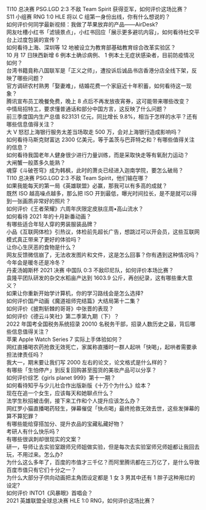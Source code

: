 TI10 总决赛 PSG.LGD 2:3 不敌 Team Spirit 获得亚军，如何评价这场比赛？  
S11 小组赛 RNG 1:0 HLE 将以 C 组第一身份出线，你有什么想说的？  
如何评价何同学最新视频：我做了苹果放弃的产品——AirDesk?  
网友吐槽小红书「滤镜景点」，小红书回应「展示更多避坑内容」，如何看待社交平台上过度包装的宣传？  
如何看待上海、深圳等 12 地被设立为教育部基础教育综合改革实验区？  
10 月 17 日陕西新增 6 例本土确诊病例、 1 例本土无症状感染者，目前防疫情况如何？  
台湾书籍竟称八国联军是「正义之师」，遭投诉后诚品书店香港分店全线下架，反映了哪些问题？  
官方调研农村熟男「娶妻难」，结婚花费一个家庭近十年积蓄，如何看待这一现象？  
腾讯宣布员工晚餐免费，晚上 8 点后不再发放夜宵券，这可能带来哪些改变？  
中情局招特工，要求懂普通话和部分中国方言，这反映了什么问题？  
前三季度国内生产总值 823131 亿元，同比增长 9.8%，相当于怎样的水平？还有哪些信息值得关注？  
大 V 怒怼上海银行服务太差当场取走 500 万，会对上海银行造成影响吗？  
如何看待马斯克财富达 2300 亿美元，等于盖茨与巴菲特之和？有哪些值得关注的信息？  
如何看待我国老年人健身很少进行力量训练，而是采取快走等有氧耐力运动？  
大闸蟹一般蒸多久能熟？  
魂穿《斗破苍穹》成为韩枫，此时的萧炎已经进入迦南学院，要怎么破局？  
TI10 总决赛 PSG.LGD 2:3 不敌 Team Spirit，他们输在哪？  
如果我能每天的第一局《英雄联盟》必赢，那我可以有多高的成就？  
既然 ISO 越高噪点越多，那么把 ISO 开到最低，曝光时间拉长，是不是就可以得到一张画质非常好的照片？  
如何评价《王者荣耀》六周年庆限定皮肤庄周•高山流水？  
如何看待 2021 年的十月新番动画？  
有哪些适合年轻人穿的男装服装品牌？  
小品《互联网体检》引热议，体检前先超长广告，想跳过可以开会员，这些互联网模式真正带来了更好的体验吗？  
让你心生厌恶的食物是什么？  
网友反馈微信崩了，无法收发图片和文件，这是怎么回事？你有遇到这种情况吗？  
今年会是暖冬还是冷冬？  
丹麦汤姆斯杯 2021 决赛 中国队 0:3 不敌印尼队，如何评价本场比赛？  
袁隆平团队研发的杂交水稻亩产达到 1603.9 公斤，再创纪录，这有哪些重大意义？  
如果让你重新开始学计算机，你的学习路线会是怎么选择?  
如何评价国产动画《魔道祖师完结篇》大结局第十二集？  
如何评价《披荆斩棘的哥哥》中张晋的表现？  
如何评价《德云斗笑社》第二季第九期（下）？  
2022 年国考全国税务系统招录 20010 名税务干部，招录人数历史之最，背后哪些信息值得关注？  
苹果 Apple Watch Series 7 实际上手体验如何？  
网红直播喝农药抢救无效死亡，家属称直播时一群人起哄「快喝」，起哄者需要承担法律责任吗？  
我大一，期末要让我们写 2000 左右的论文，论文格式是什么样的？  
有哪些「生怕停产」到反复回购甚至囤货的美妆产品可以分享？  
如何评价综艺《girls planet 999》第十一期？  
如何看待知乎与少儿社合作出版新版《十万个为什么》绘本？  
现在在追一个女生，应该每天和她聊点什么？  
法学生秋招被击倒，接下来工作和个人提升应该怎么办？  
网红罗小猫直播喝药轻生，弹幕催促「快点喝」最终抢救无效去世，这些发弹幕的算不算犯罪？  
有哪些能给穿搭加分、提升衣品的宝藏私藏好物？  
考研人有什么快乐吗？  
有哪些很讽刺却很现实的文案？  
研一，导师让去实验室跟师兄师姐做实验，但是每次去实验室师兄师姐都让我回去玩，不用过来。怎么办?  
为什么这么多年了，百度的市值才三千亿？而阿里腾讯都在三万亿了，是什么导致百度市值只有它们十分之一？  
为什么大部分子供向动画把主角团设定都是 1 女 3 男其中还有 1 胖子这种用烂的设定?  
如何评价 INTO1《风暴眼》首唱会？  
2021 英雄联盟全球总决赛 HLE 1:0 RNG，如何评价这场比赛？  
